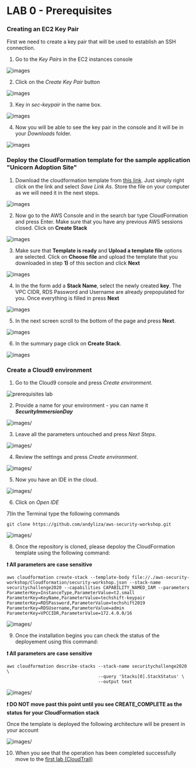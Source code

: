 # LAB 0 - Prerequisites

### Creating an EC2 Key Pair

First we need to create a key pair that will be used to establish an SSH
connection.

1)  Go to the *Key Pairs* in the EC2 instances console

![images](images/1b7a0e08bd10420fa37c1270cffe1f54.png)

2)  Click on the *Create Key Pair* button

![images](images/d3c32b52f680b2710b9bb1a93c1407c1.png)

3)  Key in *sec-keypair* in the name box.

![images](images/c4490616d6988656078799a2695d6b01.png)

4)  Now you will be able to see the key pair in the console and it will be in your *Downloads* folder.

![images](images/7324683f50d7dbe301fa0c476d84153a.png)

### Deploy the CloudFormation template for the sample application "Unicorn Adoption Site"

1) Download the cloudformation template from <a id="raw-url" href="https://raw.githubusercontent.com/andyliza/AWS-security-workshop-200-EN/master/CloudFormation/securityworkshop.template">this link</a>. Just simply right click on the link and select *Save Link As*. Store the file on your computer as we will need it in the next steps.

![images](images/rightclick.png)

2) Now go to the AWS Console and in the search bar type CloudFormation and press Enter. Make sure that you have any previous AWS sessions closed. Click on __Create Stack__

![images](images/cloudformation-upload.png)

3) Make sure that __Template is ready__ and __Upload a template file__ options are selected. Click on **Choose file** and upload the template that you downloaded in step **1)** of this section and click **Next**

![images](images/cloudformation-upload-2.png)

4) In the the form add a **Stack Name**, select the newly created __key__. The VPC CIDR, RDS Password and Username are already prepopulated for you. Once everything is filled in press **Next**

![images](images/cloudformation-upload-3.png)

5) In the next screen scroll to the bottom of the page and press **Next**.

![images](images/cloudformation-upload-4.png)

6) In the summary page click on **Create Stack**.

![images](images/cloudformation-upload-5.png)







### Create a Cloud9 environment

1) Go to the Cloud9 console and press *Create environment*.

![prerequisites lab](images//1d057a6d465f25b6ff1842ee465ab08d.png)

2) Provide a name for your environment - you can name it ___SecurityImmersionDay___

![images/](images/cloud9-environment-name.png)

3) Leave all the parameters untouched and press *Next Steps*.


![images/](images/bd9d46e5b0a0c7f7e0e405566a2a4806.png)


4) Review the settings and press *Create environment*.


![images/](images/09e18a38e2942abbedcfae852c057fb3.png)


5) Now you have an IDE in the cloud.

![images/](images/6bf8fc54f1f01e9eda93a8dc95f5dccd1.png)

6) Click on *Open IDE*

7)In the Terminal type the following commands

```
git clone https://github.com/andyliza/aws-security-workshop.git

```
![images/](images/clone.png)

8) Once the repository is cloned, please depoloy the CloudFormation template using the following command:

**:heavy_exclamation_mark: All parameters are case sensitive**

```
aws cloudformation create-stack --template-body file://./aws-security-workshop/Cloudformation/security-workshop.json --stack-name securitychallenge2020 --capabilities CAPABILITY_NAMED_IAM --parameters ParameterKey=InstanceType,ParameterValue=t2.small ParameterKey=KeyName,ParameterValue=techshift-keypair ParameterKey=RDSPassword,ParameterValue=techshift2019 ParameterKey=RDSUsername,ParameterValue=admin ParameterKey=VPCCIDR,ParameterValue=172.4.0.0/16

```
![images/](AWSCloud9-Cloudformation.png)

9) Once the installation begins you can check the status of the deployement using this command:

**:heavy_exclamation_mark: All parameters are case sensitive**

```
aws cloudformation describe-stacks --stack-name securitychallenge2020 \
                                   --query 'Stacks[0].StackStatus' \
                                   --output text
```

![images/](images/statuscheck.png)

 **:heavy_exclamation_mark: DO NOT move past this point until you see CREATE_COMPLETE as the status for your CloudFormation stack**

Once the template is deployed the following architecture will be present in your account

![images/](images/secimmersionday.png)

10) When you see that the operation has been completed successfully move to the [first lab (CloudTrail)](../01-CloudTrail-Lab/README.md)
